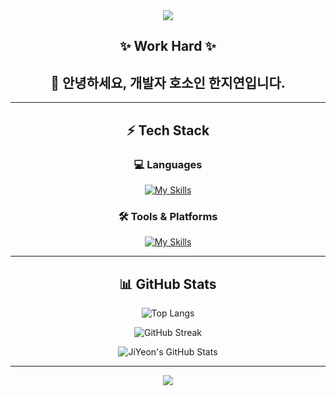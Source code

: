 <!-- 헤더 배너 -->
<div align="center">
<img src="https://capsule-render.vercel.app/api?type=waving&color=ff477e&height=100&section=header" />
  
## ✨ **Work Hard** ✨
## 👋 **안녕하세요, 개발자 호소인 한지연입니다.**

---

## ⚡ Tech Stack  

### **💻 Languages**
[![My Skills](https://skillicons.dev/icons?i=java,javascript,python,c)](https://skillicons.dev)

### **🛠 Tools & Platforms**
[![My Skills](https://skillicons.dev/icons?i=unity,eclipse,vscode,mysql,pycharm)](https://skillicons.dev)

---

## 📊 **GitHub Stats**  

<!-- GitHub 사용 언어 통계 -->
![Top Langs](https://github-readme-stats.vercel.app/api/top-langs/?username=GitJiYeon&layout=compact&theme=radical)

<!-- 깃허브 활동 카드 추가 -->
![GitHub Streak](https://github-readme-streak-stats.herokuapp.com/?user=GitJiYeon&theme=radical)

<!-- GitHub Stats 카드 추가 -->
![JiYeon's GitHub Stats](https://github-readme-stats.vercel.app/api?username=GitJiYeon&show_icons=true&theme=radical)

---

<!-- 푸터 배너 -->
<img src="https://capsule-render.vercel.app/api?type=waving&color=ff477e&height=100&section=footer" />

</div>

